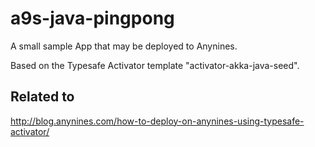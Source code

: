 # a9s-java-pingpong

A small sample App that may be deployed to Anynines.

Based on the Typesafe Activator template "activator-akka-java-seed".

## Related to

http://blog.anynines.com/how-to-deploy-on-anynines-using-typesafe-activator/
